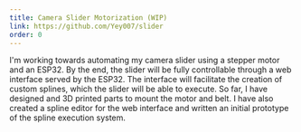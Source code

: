 ```yaml
---
title: Camera Slider Motorization (WIP)
link: https://github.com/Yey007/slider
order: 0
---
```


I'm working towards automating my camera slider using a stepper motor and
an ESP32. By the end, the slider will be fully controllable through a web
interface served by the ESP32. The interface will facilitate the creation
of custom splines, which the slider will be able to execute.
So far, I have designed and 3D printed parts to mount the motor and belt.
I have also created a spline editor for the web interface and written an
initial prototype of the spline execution system.
